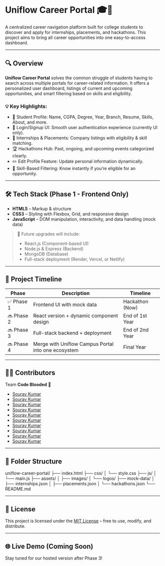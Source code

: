 # Uniflow Career Portal 🎓🚀

A centralized career navigation platform built for college students to discover and apply for internships, placements, and hackathons. This project aims to bring all career opportunities into one easy-to-access dashboard.

---

## 🔍 Overview

**Uniflow Career Portal** solves the common struggle of students having to search across multiple portals for career-related information. It offers a personalized user dashboard, listings of current and upcoming opportunities, and smart filtering based on skills and eligibility.

### 💡 Key Highlights:
- 📄 Student Profile: Name, CGPA, Degree, Year, Branch, Resume, Skills, About, and more.
- 🔐 Login/Signup UI: Smooth user authentication experience (currently UI only).
- 💼 Internships & Placements: Company listings with eligibility & skill matching.
- 🏆 Hackathons Hub: Past, ongoing, and upcoming events categorized clearly.
- ✏️ Edit Profile Feature: Update personal information dynamically.
- 🔎 Skill-Based Filtering: Know instantly if you’re eligible for an opportunity.

---

## 🛠️ Tech Stack (Phase 1 - Frontend Only)

- **HTML5** – Markup & structure  
- **CSS3** – Styling with Flexbox, Grid, and responsive design  
- **JavaScript** – DOM manipulation, interactivity, and data handling (mock data)

> 🔄 Future upgrades will include:
> - React.js (Component-based UI)
> - Node.js & Express (Backend)
> - MongoDB (Database)
> - Full-stack deployment (Render, Vercel, or Netlify)

---

## 🚧 Project Timeline

| Phase | Description | Timeline |
|-------|-------------|----------|
| ✅ Phase 1 | Frontend UI with mock data | Hackathon (Now) |
| 🔜 Phase 2 | React version + dynamic component design | End of 1st Year |
| 🔜 Phase 3 | Full-stack backend + deployment | End of 2nd Year |
| 🔜 Phase 4 | Merge with Uniflow Campus Portal into one ecosystem | Final Year |

---

## 👨‍💻 Contributors

Team **Code Blooded** 💉  
- [Sourav Kumar](https://github.com/souravkumar357)  
- [Sourav Kumar](https://github.com/souravkumar357) 
- [Sourav Kumar](https://github.com/souravkumar357) 
- [Sourav Kumar](https://github.com/souravkumar357)  
- [Sourav Kumar](https://github.com/souravkumar357) 
- [Sourav Kumar](https://github.com/souravkumar357)  
- [Sourav Kumar](https://github.com/souravkumar357)  
- [Sourav Kumar](https://github.com/souravkumar357) 
- [Sourav Kumar](https://github.com/souravkumar357)  
- [Sourav Kumar](https://github.com/souravkumar357) 

---

## 📁 Folder Structure

uniflow-career-portal/
├── index.html
├── css/
│ └── style.css
├── js/
│ └── main.js
├── assets/
│ ├── images/
│ └── logos/
├── mock-data/
│ ├── internships.json
│ ├── placements.json
│ └── hackathons.json
└── README.md


---

## 📄 License

This project is licensed under the [MIT License](https://opensource.org/licenses/MIT) – free to use, modify, and distribute.

---

## 🌐 Live Demo (Coming Soon)

Stay tuned for our hosted version after Phase 3!


